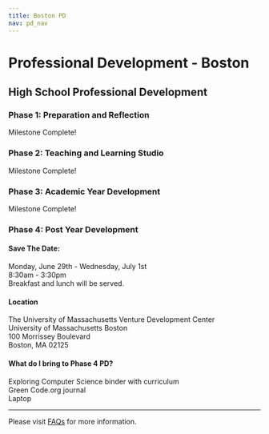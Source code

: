 ```yaml
---
title: Boston PD
nav: pd_nav
---
```


# Professional Development - Boston

## High School Professional Development

### Phase 1: Preparation and Reflection

Milestone Complete!

### Phase 2: Teaching and Learning Studio

Milestone Complete!

### Phase 3: Academic Year Development

Milestone Complete!

### Phase 4: Post Year Development

#### Save The Date:

Monday, June 29th - Wednesday, July 1st
<br />
8:30am - 3:30pm
<br />
Breakfast and lunch will be served.

#### Location 

The University of Massachusetts Venture Development Center
<br />
University of Massachusetts Boston
<br />
100 Morrissey Boulevard
<br />
Boston, MA 02125 

#### What do I bring to Phase 4 PD? ####
Exploring Computer Science binder with curriculum
<br />
Green Code.org journal
<br />
Laptop



----------
Please visit [FAQs](/educate/pd/faq) for more information.

<br />
<br />